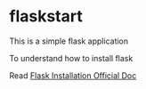 # flaskstart
This is a simple flask application

To understand how to install flask 

Read [Flask Installation Official Doc](https://flask.palletsprojects.com/en/3.0.x/installation/)


